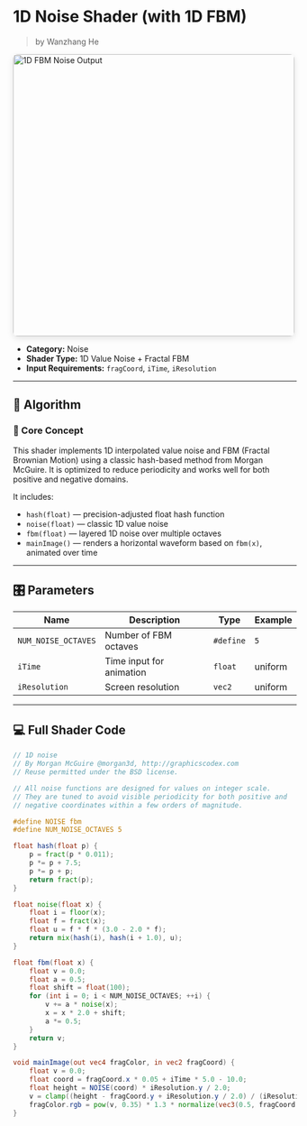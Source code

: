 <div class="container">
    <h1 class="main-heading">1D Noise Shader (with 1D FBM)</h1>
    <blockquote class="author">by Wanzhang He</blockquote>
</div>

<img src="../../../static/images/images4Shaders/1d%20noise" alt="1D FBM Noise Output" width="500" style="border-radius: 8px; box-shadow: 0 4px 12px rgba(0,0,0,0.1);">

- **Category:** Noise  
- **Shader Type:** 1D Value Noise + Fractal FBM  
- **Input Requirements:** `fragCoord`, `iTime`, `iResolution`

---

## 🧠 Algorithm

### 🔷 Core Concept

This shader implements 1D interpolated value noise and FBM (Fractal Brownian Motion) using a classic hash-based method from Morgan McGuire. It is optimized to reduce periodicity and works well for both positive and negative domains.

It includes:

- `hash(float)` — precision-adjusted float hash function  
- `noise(float)` — classic 1D value noise  
- `fbm(float)` — layered 1D noise over multiple octaves  
- `mainImage()` — renders a horizontal waveform based on `fbm(x)`, animated over time

---

## 🎛️ Parameters

| Name            | Description                   | Type    | Example     |
|-----------------|-------------------------------|---------|-------------|
| `NUM_NOISE_OCTAVES` | Number of FBM octaves       | `#define` | `5`         |
| `iTime`         | Time input for animation       | `float` | uniform     |
| `iResolution`   | Screen resolution              | `vec2`  | uniform     |

---

## 💻 Full Shader Code

```glsl
// 1D noise
// By Morgan McGuire @morgan3d, http://graphicscodex.com
// Reuse permitted under the BSD license.

// All noise functions are designed for values on integer scale.
// They are tuned to avoid visible periodicity for both positive and
// negative coordinates within a few orders of magnitude.

#define NOISE fbm
#define NUM_NOISE_OCTAVES 5

float hash(float p) {
    p = fract(p * 0.011);
    p *= p + 7.5;
    p *= p + p;
    return fract(p);
}

float noise(float x) {
    float i = floor(x);
    float f = fract(x);
    float u = f * f * (3.0 - 2.0 * f);
    return mix(hash(i), hash(i + 1.0), u);
}

float fbm(float x) {
    float v = 0.0;
    float a = 0.5;
    float shift = float(100);
    for (int i = 0; i < NUM_NOISE_OCTAVES; ++i) {
        v += a * noise(x);
        x = x * 2.0 + shift;
        a *= 0.5;
    }
    return v;
}

void mainImage(out vec4 fragColor, in vec2 fragCoord) {
    float v = 0.0;
    float coord = fragCoord.x * 0.05 + iTime * 5.0 - 10.0;
    float height = NOISE(coord) * iResolution.y / 2.0;
    v = clamp((height - fragCoord.y + iResolution.y / 2.0) / (iResolution.y * 0.02), 0.0, 1.0);
    fragColor.rgb = pow(v, 0.35) * 1.3 * normalize(vec3(0.5, fragCoord.xy / iResolution.xy)) + vec3(v * 0.25);
}
